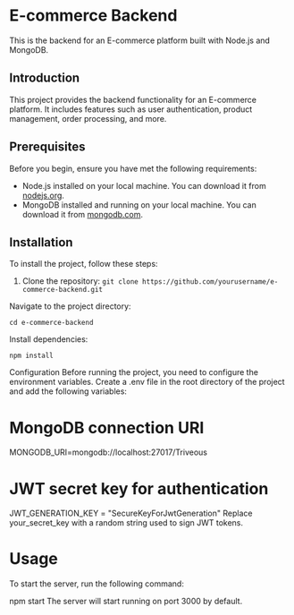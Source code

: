 # E-commerce Backend

This is the backend for an E-commerce platform built with Node.js and MongoDB.

## Introduction

This project provides the backend functionality for an E-commerce platform. It includes features such as user authentication, product management, order processing, and more.

## Prerequisites

Before you begin, ensure you have met the following requirements:
- Node.js installed on your local machine. You can download it from [nodejs.org](https://nodejs.org/).
- MongoDB installed and running on your local machine. You can download it from [mongodb.com](https://www.mongodb.com/).

## Installation

To install the project, follow these steps:

1. Clone the repository:
   ```git clone https://github.com/yourusername/e-commerce-backend.git```

Navigate to the project directory:

```cd e-commerce-backend```

Install dependencies:

```npm install```

Configuration
Before running the project, you need to configure the environment variables. Create a .env file in the root directory of the project and add the following variables:

# MongoDB connection URI
MONGODB_URI=mongodb://localhost:27017/Triveous

# JWT secret key for authentication
JWT_GENERATION_KEY = "SecureKeyForJwtGeneration"
Replace your_secret_key with a random string used to sign JWT tokens.

# Usage
To start the server, run the following command:

npm start
The server will start running on port 3000 by default.
